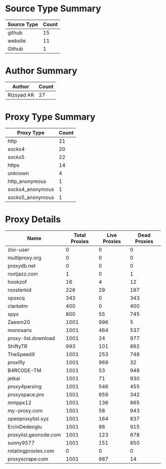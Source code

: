 # Source Type Summary

| Source Type | Count |
|-------------|-------|
| github | 15 |
| website | 11 |
| Github | 1 |


# Author Summary

| Author | Count |
|--------|-------|
| Rizsyad AR | 27 |


# Proxy Type Summary

| Proxy Type | Count |
|------------|-------|
| http | 21 |
| socks4 | 20 |
| socks5 | 22 |
| https | 14 |
| unknown | 4 |
| http_anonymous | 1 |
| socks4_anonymous | 1 |
| socks5_anonymous | 1 |


# Proxy Details

| Name | Total Proxies | Live Proxies | Dead Proxies |
|------|---------------|--------------|---------------|
| zloi-user | 0 | 0 | 0 |
| multiproxy.org | 0 | 0 | 0 |
| proxydb.net | 0 | 0 | 0 |
| rootjazz.com | 1 | 0 | 1 |
| hookzof | 16 | 4 | 12 |
| roosterkid | 226 | 29 | 197 |
| opsxcq | 343 | 0 | 343 |
| clarketm | 400 | 0 | 400 |
| spys | 800 | 55 | 745 |
| Zaeem20 | 1001 | 996 | 5 |
| monosans | 1001 | 464 | 537 |
| proxy-list.download | 1001 | 24 | 977 |
| ShiftyTR | 993 | 101 | 892 |
| TheSpeedX | 1001 | 253 | 748 |
| proxifly | 1001 | 969 | 32 |
| B4RC0DE-TM | 1001 | 53 | 948 |
| jetkai | 1001 | 71 | 930 |
| proxy4parsing | 1001 | 546 | 455 |
| proxyspace.pro | 1001 | 659 | 342 |
| mmppx12 | 1001 | 136 | 865 |
| my-proxy.com | 1001 | 58 | 943 |
| openproxylist.xyz | 1001 | 164 | 837 |
| ErcinDedeoglu | 1001 | 86 | 915 |
| proxylist.geonode.com | 1001 | 123 | 878 |
| sunny9577 | 1001 | 151 | 850 |
| rotatingproxies.com | 0 | 0 | 0 |
| proxyscrape.com | 1001 | 987 | 14 |
